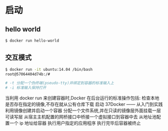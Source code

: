 # 启动
## hello world
```bash
$ docker run hello-world
```

## 交互模式
```bash
$ docker run -it ubuntu:14.04 /bin/bash
root@57064404d74b:/#

# -t 分配一个伪终端(pseudo-tty)并绑定到容器的标准输入上
# -i 标准输入保持打开
```
当利用	 	docker	run	 	来创建容器时,Docker	在后台运行的标准操作包括:
检查本地是否存在指定的镜像,不存在就从公有仓库下载
启动
37Docker	——	从入门到实践
利用镜像创建并启动一个容器
分配一个文件系统,并在只读的镜像层外面挂载一层可读写层
从宿主主机配置的网桥接口中桥接一个虚拟接口到容器中去
从地址池配置一个	ip	地址给容器
执行用户指定的应用程序
执行完毕后容器被终止